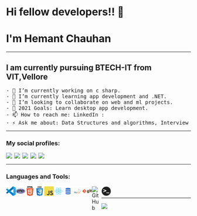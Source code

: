 

# Hi fellow developers!! 👋
# I'm Hemant Chauhan
---
## I am currently pursuing BTECH-IT from VIT,Vellore
<pre>
- 🔭 I’m currently working on c sharp.
- 🌱 I’m currently learning app development and .NET.
- 👯 I’m looking to collaborate on web and ml projects.
- 🥅 2021 Goals: Learn desktop app development.
- 📫 How to reach me: LinkedIn :
- ⚡ Ask me about: Data Structures and algorithms, Interview prep, Machine Learning, App dev.
</pre>
--- 


### My social profiles:

[<img align="left"  width="22px" src="https://cdn-icons-png.flaticon.com/512/174/174857.png" />][linkedin]
[<img align="left"  width="22px" src="https://media.geeksforgeeks.org/wp-content/cdn-uploads/gfg_200x200-min.png" />][gfg]
[<img align="left"  width="22px" src="https://github.githubassets.com/images/modules/logos_page/GitHub-Mark.png" />][github]
[<img align="left"  width="22px" src="https://www.freepnglogos.com/uploads/logo-ig-png/logo-ig-instagram-new-logo-vector-download-13.png" />][instagram]
[<img align="left"  width="22px" src="https://upload.wikimedia.org/wikipedia/commons/thumb/6/65/HackerRank_logo.png/900px-HackerRank_logo.png" />][hackerrank]<br>

---


### Languages and Tools:

<img align="left" alt="Visual Studio Code" width="26px" src="https://raw.githubusercontent.com/github/explore/80688e429a7d4ef2fca1e82350fe8e3517d3494d/topics/visual-studio-code/visual-studio-code.png" />
<img align="left" alt="MySQL" width="26px" src="https://raw.githubusercontent.com/github/explore/80688e429a7d4ef2fca1e82350fe8e3517d3494d/topics/php/php.png" />
<img align="left" alt="HTML5" width="26px" src="https://raw.githubusercontent.com/github/explore/80688e429a7d4ef2fca1e82350fe8e3517d3494d/topics/html/html.png" />
<img align="left" alt="CSS3" width="26px" src="https://raw.githubusercontent.com/github/explore/80688e429a7d4ef2fca1e82350fe8e3517d3494d/topics/css/css.png" />
<img align="left" alt="JavaScript" width="26px" src="https://raw.githubusercontent.com/github/explore/80688e429a7d4ef2fca1e82350fe8e3517d3494d/topics/javascript/javascript.png" />
<img align="left" alt="React" width="26px" src="https://raw.githubusercontent.com/github/explore/80688e429a7d4ef2fca1e82350fe8e3517d3494d/topics/react/react.png" />
<img align="left" alt="SQL" width="26px" src="https://raw.githubusercontent.com/github/explore/80688e429a7d4ef2fca1e82350fe8e3517d3494d/topics/sql/sql.png" />
<img align="left" alt="MySQL" width="26px" src="https://raw.githubusercontent.com/github/explore/80688e429a7d4ef2fca1e82350fe8e3517d3494d/topics/mysql/mysql.png" />

<img align="left" alt="Git" width="26px" src="https://raw.githubusercontent.com/github/explore/80688e429a7d4ef2fca1e82350fe8e3517d3494d/topics/git/git.png" />
<img align="left" alt="GitHub" width="26px" src="https://github.githubassets.com/images/modules/logos_page/GitHub-Mark.png" />
<img align="left" alt="Terminal" width="26px" src="https://raw.githubusercontent.com/github/explore/80688e429a7d4ef2fca1e82350fe8e3517d3494d/topics/terminal/terminal.png" /><br>

---

<img src = "https://github-readme-stats.vercel.app/api?username=Hemant1704&&show_icons=true&title_color=ffffff&icon_color=bb2acf&text_color=daf7dc&bg_color=151515">

[gfg]: https://auth.geeksforgeeks.org/user/hemantchauhan2018/practice/
[hackerrank]: https://www.hackerrank.com/hemant_chauhan21
[github]: https://github.com/Hemant1704/Hemant1704
[youtube]: https://youtube.com/codeSTACKr
[instagram]: https://www.instagram.com/hemant17_/
[linkedin]: https://www.linkedin.com/in/hemant-chauhan-b55086190/

